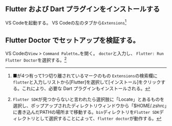 ## Flutter および Dart プラグインをインストールする
VS Codeを起動する。
VS Codeの左のタブから`Extensions`[^1]
[^1]:■が4つ有って1つ切り離されているマークのもの
`Extensions`の検索欄に`flutter`と入力しリストから[Flutter]を選択して[インストール]をクリックする。これにより、必要な Dart プラグインもインストールされる。

## Flutter Doctor でセットアップを検証する。
VS Codeの`View` > `Command Palette…`を開く。
`doctor`と入力し、 `Flutter: Run Flutter Doctor`を選択する。[^2]
[^2]:`Flutter SDK`が見つからないと言われたら選択肢に「Locate」とあるものを選択し、ポップアップされたディレクトリウィンドウから「$HOME/.zshrc」に書き込んだPATHの場所まで移動する。`bin`ディレクトリを`Flutter SDK`ディレクトリとして選択することによって、`flutter doctor`が動作する。